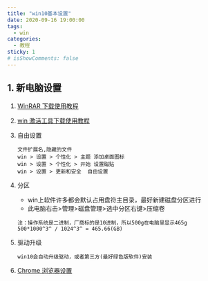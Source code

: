 ```yaml
---
title: "win10基本设置"
date: 2020-09-16 19:00:00
tags:
  - win
categories:
  - 教程
sticky: 1
# isShowComments: false
---
```




## 1. 新电脑设置

1. [WinRAR 下载使用教程](/views/course/normal/200916winrar.html)
2. [win 激活工具下载使用教程](/views/course/win/200916win激活.html)
3. 自由设置
   ```
   文件扩展名,隐藏的文件
   win > 设置 > 个性化 > 主题 添加桌面图标
   win > 设置 > 个性化 > 开始 设置磁贴
   win > 设置 > 更新和安全  自由设置
   ```
4. 分区
   * win上软件许多都会默认占用盘符主目录，最好新建磁盘分区进行
   * 此电脑右击>管理>磁盘管理>选中分区右键>压缩卷
   ```
   注：操作系统是二进制，厂商标的是10进制，所以500g在电脑里显示465g
   500*1000^3^ / 1024^3^ = 465.66(GB)
   ```

5. 驱动升级
   ```
   win10会自动升级驱动，或者第三方(最好绿色版软件)安装
   ```
6. [Chrome 浏览器设置](/views/course/win/200916chrome.html)
